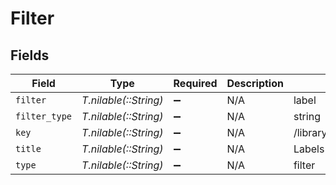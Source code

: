 # Filter


## Fields

| Field                     | Type                      | Required                  | Description               | Example                   |
| ------------------------- | ------------------------- | ------------------------- | ------------------------- | ------------------------- |
| `filter`                  | *T.nilable(::String)*     | :heavy_minus_sign:        | N/A                       | label                     |
| `filter_type`             | *T.nilable(::String)*     | :heavy_minus_sign:        | N/A                       | string                    |
| `key`                     | *T.nilable(::String)*     | :heavy_minus_sign:        | N/A                       | /library/sections/1/label |
| `title`                   | *T.nilable(::String)*     | :heavy_minus_sign:        | N/A                       | Labels                    |
| `type`                    | *T.nilable(::String)*     | :heavy_minus_sign:        | N/A                       | filter                    |